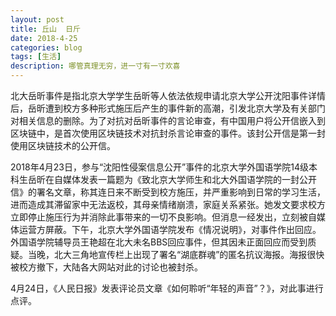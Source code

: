 ```yaml
---
layout: post
title: 丘山  日斤
date: 2018-4-25
categories: blog
tags: [生活]
description: 哪管真理无穷，进一寸有一寸欢喜　
---
```


北大岳昕事件是指北京大学学生岳昕等人依法依规申请北京大学公开沈阳事件详情后，岳昕遭到校方多种形式施压后产生的事件新的高潮，引发北京大学及有关部门对相关信息的删除。为了对抗对岳昕事件的言论审查，有中国用户将公开信嵌入到区块链中，是首次使用区块链技术对抗封杀言论审查的事件。该封公开信是第一封使用区块链技术的公开信。

2018年4月23日，参与“沈阳性侵案信息公开”事件的北京大学外国语学院14级本科生岳昕在自媒体发表一篇题为《致北京大学师生和北大外国语学院的一封公开信》的署名文章，称其连日来不断受到校方施压，并严重影响到日常的学习生活，进而造成其滞留家中无法返校，其母亲情绪崩溃，家庭关系紧张。她发文要求校方立即停止施压行为并消除此事带来的一切不良影响。但消息一经发出，立刻被自媒体运营方屏蔽。下午，北京大学外国语学院发布《情况说明》，对事件作出回应。外国语学院辅导员王艳超在北大未名BBS回应事件，但其因未正面回应而受到质疑。当晚，北大三角地宣传栏上出现了署名“湖底群魂”的匿名抗议海报。海报很快被校方撤下，大陆各大网站对此的讨论也被封杀。

4月24日，《人民日报》发表评论员文章《如何聆听“年轻的声音”？》，对此事进行点评。
